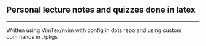 ## Personal lecture notes and quizzes done in latex
---
Written using VimTex/nvim with config in dots repo and using custom commands in ./pkgs
